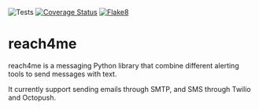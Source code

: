 ![Tests](https://ndelepine.github.io/reach4me/badges/tests.svg)
[![Coverage Status](https://ndelepine.github.io/reach4me/badges/coverage.svg)](https://ndelepine.github.io/reach4me/coverage_report/)
[![Flake8](https://ndelepine.github.io/reach4me/badges/flake8.svg)](https://ndelepine.github.io/reach4me/flake8/)


# reach4me

reach4me is a messaging Python library that combine different alerting tools to send messages with text.

It currently support sending emails through SMTP, and SMS through Twilio and Octopush.
